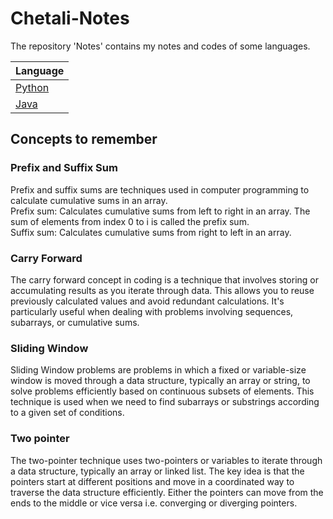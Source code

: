 # Chetali-Notes

The repository 'Notes' contains my notes and codes of some languages.

|Language |
|---|
| [Python](/Python/README.md) |
| [Java](/Java/README.md) |

## Concepts to remember

### Prefix and Suffix Sum

Prefix and suffix sums are techniques used in computer programming to calculate cumulative sums in an array.  
Prefix sum: Calculates cumulative sums from left to right in an array. The sum of elements from index 0 to i is called the prefix sum.  
Suffix sum: Calculates cumulative sums from right to left in an array.

### Carry Forward

The carry forward concept in coding is a technique that involves storing or accumulating results as you iterate through data. This allows you to reuse previously calculated values and avoid redundant calculations. It's particularly useful when dealing with problems involving sequences, subarrays, or cumulative sums.

### Sliding Window

Sliding Window problems are problems in which a fixed or variable-size window is moved through a data structure, typically an array or string, to solve problems efficiently based on continuous subsets of elements. This technique is used when we need to find subarrays or substrings according to a given set of conditions.

### Two pointer

The two-pointer technique uses two-pointers or variables to iterate through a data structure, typically an array or linked list. The key idea is that the pointers start at different positions and move in a coordinated way to traverse the data structure efficiently.
Either the pointers can move from the ends to the middle or vice versa i.e. converging or diverging pointers.

